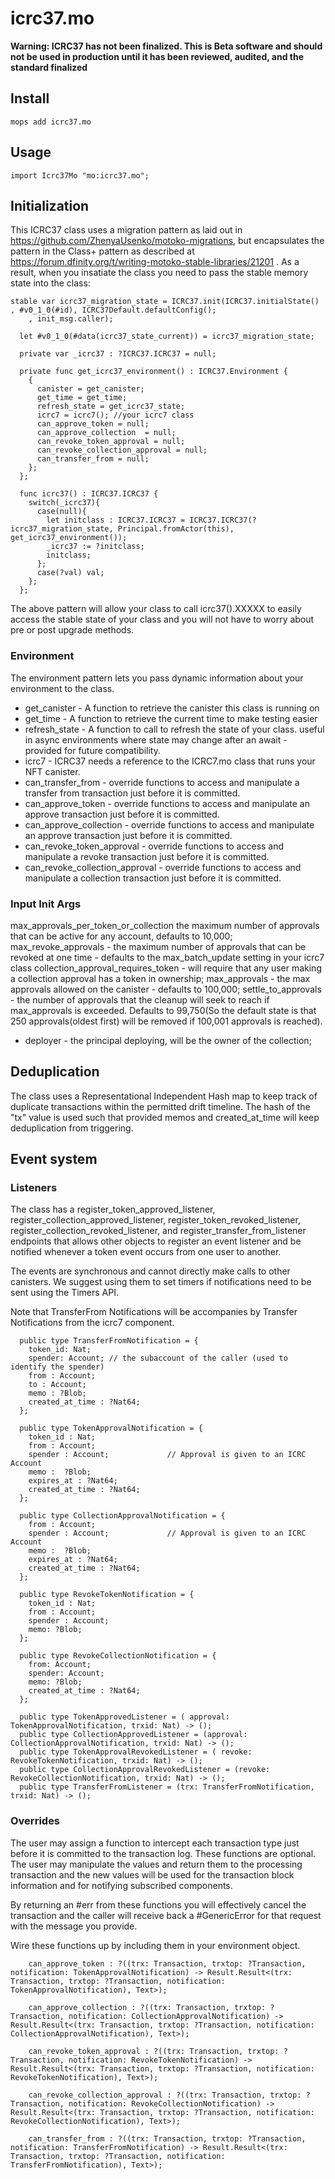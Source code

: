 # icrc37.mo

**Warning: ICRC37 has not been finalized. This is Beta software and should not be used in production until it has been reviewed, audited, and the standard finalized**

## Install

```
mops add icrc37.mo
```

## Usage

```motoko
import Icrc37Mo "mo:icrc37.mo";
```

## Initialization

This ICRC37 class uses a migration pattern as laid out in https://github.com/ZhenyaUsenko/motoko-migrations, but encapsulates the pattern in the Class+ pattern as described at https://forum.dfinity.org/t/writing-motoko-stable-libraries/21201 . As a result, when you insatiate the class you need to pass the stable memory state into the class:

```
stable var icrc37_migration_state = ICRC37.init(ICRC37.initialState() , #v0_1_0(#id), ICRC37Default.defaultConfig();
    , init_msg.caller);

  let #v0_1_0(#data(icrc37_state_current)) = icrc37_migration_state;

  private var _icrc37 : ?ICRC37.ICRC37 = null;

  private func get_icrc37_environment() : ICRC37.Environment {
    {
      canister = get_canister;
      get_time = get_time;
      refresh_state = get_icrc37_state;
      icrc7 = icrc7(); //your icrc7 class
      can_approve_token = null;
      can_approve_collection  = null;
      can_revoke_token_approval = null;
      can_revoke_collection_approval = null;
      can_transfer_from = null;
    };
  };

  func icrc37() : ICRC37.ICRC37 {
    switch(_icrc37){
      case(null){
        let initclass : ICRC37.ICRC37 = ICRC37.ICRC37(?icrc37_migration_state, Principal.fromActor(this), get_icrc37_environment());
        _icrc37 := ?initclass;
        initclass;
      };
      case(?val) val;
    };
  };
```

The above pattern will allow your class to call icrc37().XXXXX to easily access the stable state of your class and you will not have to worry about pre or post upgrade methods.

### Environment

The environment pattern lets you pass dynamic information about your environment to the class.

- get_canister - A function to retrieve the canister this class is running on
- get_time - A function to retrieve the current time to make testing easier
- refresh_state - A function to call to refresh the state of your class. useful in async environments where state may change after an await - provided for future compatibility.
- icrc7 - ICRC37 needs a reference to the ICRC7.mo class that runs your NFT canister.
- can_transfer_from - override functions to access and manipulate a transfer from transaction just before it is committed.
- can_approve_token - override functions to access and manipulate an approve transaction just before it is committed.
- can_approve_collection - override functions to access and manipulate an approve transaction just before it is committed.
- can_revoke_token_approval - override functions to access and manipulate a revoke transaction just before it is committed.
- can_revoke_collection_approval - override functions to access and manipulate a collection transaction just before it is committed.

### Input Init Args

max_approvals_per_token_or_collection the maximum number of approvals that can be active for any account, defaults to 10,000;
max_revoke_approvals - the maximum number of approvals that can be revoked at one time - defaults to the max_batch_update setting in your icrc7 class
collection_approval_requires_token - will require that any user making a collection approval has a token in ownership;
max_approvals - the max approvals allowed on the canister - defaults to 100,000;
settle_to_approvals - the number of approvals that the cleanup will seek to reach if max_approvals is exceeded. Defaults to 99,750(So the default state is that 250 approvals(oldest first) will be removed if 100,001 approvals is reached).

- deployer - the principal deploying, will be the owner of the collection;

## Deduplication

The class uses a Representational Independent Hash map to keep track of duplicate transactions within the permitted drift timeline. The hash of the "tx" value is used such that provided memos and created_at_time will keep deduplication from triggering.

## Event system

### Listeners

The class has a register_token_approved_listener, register_collection_approved_listener, register_token_revoked_listener, register_collection_revoked_listener, and register_transfer_from_listener endpoints that allows other objects to register an event listener and be notified whenever a token event occurs from one user to another.

The events are synchronous and cannot directly make calls to other canisters. We suggest using them to set timers if notifications need to be sent using the Timers API.

Note that TransferFrom Notifications will be accompanies by Transfer Notifications from the icrc7 component.

```
  public type TransferFromNotification = {
    token_id: Nat;
    spender: Account; // the subaccount of the caller (used to identify the spender)
    from : Account;
    to : Account;
    memo : ?Blob;
    created_at_time : ?Nat64;
  };

  public type TokenApprovalNotification = {
    token_id : Nat;
    from : Account;
    spender : Account;             // Approval is given to an ICRC Account
    memo :  ?Blob;
    expires_at : ?Nat64;
    created_at_time : ?Nat64;
  };

  public type CollectionApprovalNotification = {
    from : Account;
    spender : Account;             // Approval is given to an ICRC Account
    memo :  ?Blob;
    expires_at : ?Nat64;
    created_at_time : ?Nat64;
  };

  public type RevokeTokenNotification = {
    token_id : Nat;
    from : Account;
    spender : Account;
    memo: ?Blob;
  };

  public type RevokeCollectionNotification = {
    from: Account;
    spender: Account;
    memo: ?Blob;
    created_at_time : ?Nat64;
  };

  public type TokenApprovedListener = ( approval: TokenApprovalNotification, trxid: Nat) -> ();
  public type CollectionApprovedListener = (approval: CollectionApprovalNotification, trxid: Nat) -> ();
  public type TokenApprovalRevokedListener = ( revoke: RevokeTokenNotification, trxid: Nat) -> ();
  public type CollectionApprovalRevokedListener = (revoke: RevokeCollectionNotification, trxid: Nat) -> ();
  public type TransferFromListener = (trx: TransferFromNotification, trxid: Nat) -> ();

```

### Overrides

The user may assign a function to intercept each transaction type just before it is committed to the transaction log. These functions are optional. The user may manipulate the values and return them to the processing transaction and the new values will be used for the transaction block information and for notifying subscribed components.

By returning an #err from these functions you will effectively cancel the transaction and the caller will receive back a #GenericError for that request with the message you provide.

Wire these functions up by including them in your environment object.

```
    can_approve_token : ?((trx: Transaction, trxtop: ?Transaction, notification: TokenApprovalNotification) -> Result.Result<(trx: Transaction, trxtop: ?Transaction, notification: TokenApprovalNotification), Text>);

    can_approve_collection : ?((trx: Transaction, trxtop: ?Transaction, notification: CollectionApprovalNotification) -> Result.Result<(trx: Transaction, trxtop: ?Transaction, notification: CollectionApprovalNotification), Text>);

    can_revoke_token_approval : ?((trx: Transaction, trxtop: ?Transaction, notification: RevokeTokenNotification) -> Result.Result<(trx: Transaction, trxtop: ?Transaction, notification: RevokeTokenNotification), Text>);

    can_revoke_collection_approval : ?((trx: Transaction, trxtop: ?Transaction, notification: RevokeCollectionNotification) -> Result.Result<(trx: Transaction, trxtop: ?Transaction, notification: RevokeCollectionNotification), Text>);

    can_transfer_from : ?((trx: Transaction, trxtop: ?Transaction, notification: TransferFromNotification) -> Result.Result<(trx: Transaction, trxtop: ?Transaction, notification: TransferFromNotification), Text>);

```
